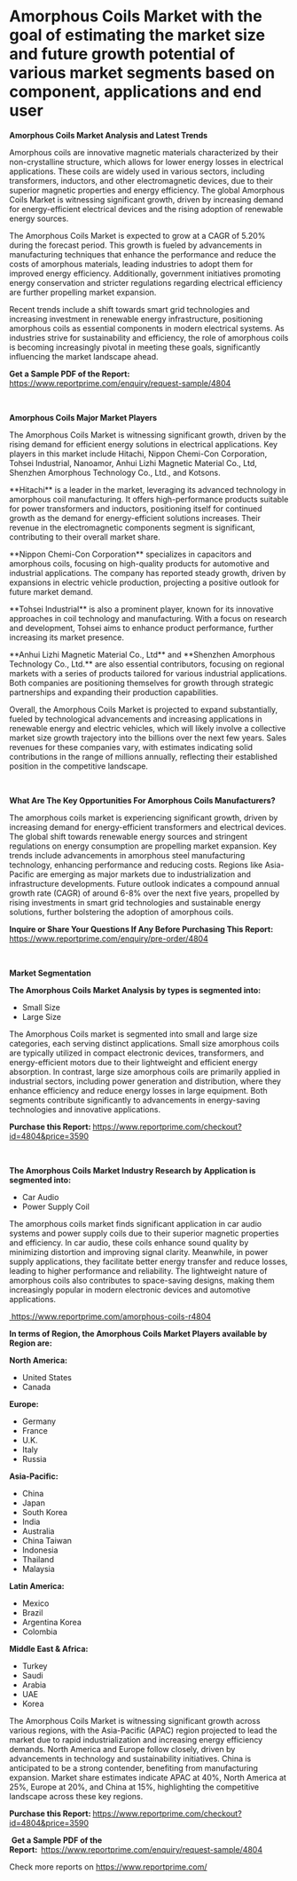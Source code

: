<p><h1>Amorphous Coils Market with the goal of estimating the market size and future growth potential of various market segments based on component, applications and end user</h1></p><p><strong>Amorphous Coils Market Analysis and Latest Trends</strong></p>
<p><p>Amorphous coils are innovative magnetic materials characterized by their non-crystalline structure, which allows for lower energy losses in electrical applications. These coils are widely used in various sectors, including transformers, inductors, and other electromagnetic devices, due to their superior magnetic properties and energy efficiency. The global Amorphous Coils Market is witnessing significant growth, driven by increasing demand for energy-efficient electrical devices and the rising adoption of renewable energy sources.</p><p>The Amorphous Coils Market is expected to grow at a CAGR of 5.20% during the forecast period. This growth is fueled by advancements in manufacturing techniques that enhance the performance and reduce the costs of amorphous materials, leading industries to adopt them for improved energy efficiency. Additionally, government initiatives promoting energy conservation and stricter regulations regarding electrical efficiency are further propelling market expansion. </p><p>Recent trends include a shift towards smart grid technologies and increasing investment in renewable energy infrastructure, positioning amorphous coils as essential components in modern electrical systems. As industries strive for sustainability and efficiency, the role of amorphous coils is becoming increasingly pivotal in meeting these goals, significantly influencing the market landscape ahead.</p></p>
<p><strong>Get a Sample PDF of the Report:&nbsp;</strong> <a href="https://www.reportprime.com/enquiry/request-sample/4804?utm_campaign=3291&utm_medium=2&utm_source=Github&utm_content=ia&utm_term=19032025&utm_id=amorphous-coils">https://www.reportprime.com/enquiry/request-sample/4804</a></p>
<p>&nbsp;</p>
<p><strong>Amorphous Coils Major Market Players</strong></p>
<p><p>The Amorphous Coils Market is witnessing significant growth, driven by the rising demand for efficient energy solutions in electrical applications. Key players in this market include Hitachi, Nippon Chemi-Con Corporation, Tohsei Industrial, Nanoamor, Anhui Lizhi Magnetic Material Co., Ltd, Shenzhen Amorphous Technology Co., Ltd., and Kotsons. </p><p>**Hitachi** is a leader in the market, leveraging its advanced technology in amorphous coil manufacturing. It offers high-performance products suitable for power transformers and inductors, positioning itself for continued growth as the demand for energy-efficient solutions increases. Their revenue in the electromagnetic components segment is significant, contributing to their overall market share.</p><p>**Nippon Chemi-Con Corporation** specializes in capacitors and amorphous coils, focusing on high-quality products for automotive and industrial applications. The company has reported steady growth, driven by expansions in electric vehicle production, projecting a positive outlook for future market demand.</p><p>**Tohsei Industrial** is also a prominent player, known for its innovative approaches in coil technology and manufacturing. With a focus on research and development, Tohsei aims to enhance product performance, further increasing its market presence. </p><p>**Anhui Lizhi Magnetic Material Co., Ltd** and **Shenzhen Amorphous Technology Co., Ltd.** are also essential contributors, focusing on regional markets with a series of products tailored for various industrial applications. Both companies are positioning themselves for growth through strategic partnerships and expanding their production capabilities.</p><p>Overall, the Amorphous Coils Market is projected to expand substantially, fueled by technological advancements and increasing applications in renewable energy and electric vehicles, which will likely involve a collective market size growth trajectory into the billions over the next few years. Sales revenues for these companies vary, with estimates indicating solid contributions in the range of millions annually, reflecting their established position in the competitive landscape.</p></p>
<p>&nbsp;</p>
<p><strong>What Are The Key Opportunities For Amorphous Coils Manufacturers?</strong></p>
<p><p>The amorphous coils market is experiencing significant growth, driven by increasing demand for energy-efficient transformers and electrical devices. The global shift towards renewable energy sources and stringent regulations on energy consumption are propelling market expansion. Key trends include advancements in amorphous steel manufacturing technology, enhancing performance and reducing costs. Regions like Asia-Pacific are emerging as major markets due to industrialization and infrastructure developments. Future outlook indicates a compound annual growth rate (CAGR) of around 6-8% over the next five years, propelled by rising investments in smart grid technologies and sustainable energy solutions, further bolstering the adoption of amorphous coils.</p></p>
<p><strong>Inquire or Share Your Questions If Any Before Purchasing This Report:</strong> <a href="https://www.reportprime.com/enquiry/pre-order/4804?utm_campaign=3291&utm_medium=2&utm_source=Github&utm_content=ia&utm_term=19032025&utm_id=amorphous-coils">https://www.reportprime.com/enquiry/pre-order/4804</a></p>
<p>&nbsp;</p>
<p><strong>Market Segmentation</strong></p>
<p><strong>The Amorphous Coils Market Analysis by types is segmented into:</strong></p>
<p><ul><li>Small Size</li><li>Large Size</li></ul></p>
<p><p>The Amorphous Coils market is segmented into small and large size categories, each serving distinct applications. Small size amorphous coils are typically utilized in compact electronic devices, transformers, and energy-efficient motors due to their lightweight and efficient energy absorption. In contrast, large size amorphous coils are primarily applied in industrial sectors, including power generation and distribution, where they enhance efficiency and reduce energy losses in large equipment. Both segments contribute significantly to advancements in energy-saving technologies and innovative applications.</p></p>
<p><strong>Purchase this Report:&nbsp;</strong><a href="https://www.reportprime.com/checkout?id=4804&price=3590&utm_campaign=3291&utm_medium=2&utm_source=Github&utm_content=ia&utm_term=19032025&utm_id=amorphous-coils">https://www.reportprime.com/checkout?id=4804&price=3590</a></p>
<p>&nbsp;</p>
<p><strong>The Amorphous Coils Market Industry Research by Application is segmented into:</strong></p>
<p><ul><li>Car Audio</li><li>Power Supply Coil</li></ul></p>
<p><p>The amorphous coils market finds significant application in car audio systems and power supply coils due to their superior magnetic properties and efficiency. In car audio, these coils enhance sound quality by minimizing distortion and improving signal clarity. Meanwhile, in power supply applications, they facilitate better energy transfer and reduce losses, leading to higher performance and reliability. The lightweight nature of amorphous coils also contributes to space-saving designs, making them increasingly popular in modern electronic devices and automotive applications.</p></p>
<p><a href="https://www.reportprime.com/amorphous-coils-r4804?utm_campaign=3291&utm_medium=2&utm_source=Github&utm_content=ia&utm_term=19032025&utm_id=amorphous-coils">&nbsp;https://www.reportprime.com/amorphous-coils-r4804</a></p>
<p><strong>In terms of Region, the Amorphous Coils Market Players available by Region are:</strong></p>
<p>
    <p> <strong> North America: </strong>
        <ul>
            <li>United States</li>
            <li>Canada</li>
        </ul>
        </p> 
    <p> <strong> Europe: </strong>
        <ul>
            <li>Germany</li>
            <li>France</li>
            <li>U.K.</li>
            <li>Italy</li>
            <li>Russia</li>
        </ul>
        </p> 
    <p> <strong> Asia-Pacific: </strong>
        <ul>
            <li>China</li>
            <li>Japan</li>
            <li>South Korea</li>
            <li>India</li>
            <li>Australia</li>
            <li>China Taiwan</li>
            <li>Indonesia</li>
            <li>Thailand</li>
            <li>Malaysia</li>
        </ul>
        </p> 
    <p> <strong> Latin America: </strong>
        <ul>
            <li>Mexico</li>
            <li>Brazil</li>
            <li>Argentina Korea</li>
            <li>Colombia</li>
        </ul>
        </p> 
    <p> <strong> Middle East & Africa: </strong>
        <ul>
            <li>Turkey</li>
            <li>Saudi</li>
            <li>Arabia</li>
            <li>UAE</li>
            <li>Korea</li>
        </ul>
    </p>
    </p>
<p><p>The Amorphous Coils Market is witnessing significant growth across various regions, with the Asia-Pacific (APAC) region projected to lead the market due to rapid industrialization and increasing energy efficiency demands. North America and Europe follow closely, driven by advancements in technology and sustainability initiatives. China is anticipated to be a strong contender, benefiting from manufacturing expansion. Market share estimates indicate APAC at 40%, North America at 25%, Europe at 20%, and China at 15%, highlighting the competitive landscape across these key regions.</p></p>
<p><strong>Purchase this Report: </strong><a href="https://www.reportprime.com/checkout?id=4804&price=3590&utm_campaign=3291&utm_medium=2&utm_source=Github&utm_content=ia&utm_term=19032025&utm_id=amorphous-coils">https://www.reportprime.com/checkout?id=4804&price=3590</a></p>
<p>&nbsp;<strong>Get a Sample PDF of the Report:&nbsp;&nbsp;</strong><a href="https://www.reportprime.com/enquiry/request-sample/4804?utm_campaign=3291&utm_medium=2&utm_source=Github&utm_content=ia&utm_term=19032025&utm_id=amorphous-coils">https://www.reportprime.com/enquiry/request-sample/4804</a></p>
<p><strong></strong></p>
<p>Check more reports on <a href="https://www.reportprime.com/?utm_campaign=3291&utm_medium=2&utm_source=Github&utm_content=ia&utm_term=19032025&utm_id=amorphous-coils">https://www.reportprime.com/</a></p>